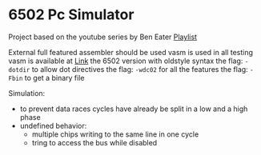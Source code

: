 # 6502 Pc Simulator

Project based on the youtube series by Ben Eater [Playlist](https://www.youtube.com/playlist?list=PLowKtXNTBypFbtuVMUVXNR0z1mu7dp7eH)

External full featured assembler should be used
vasm is used in all testing vasm is available at [Link](http://www.compilers.de/vasm.html)
the 6502 version with oldstyle syntax
the flag: `-dotdir` to allow dot directives
the flag: `-wdc02` for all the features
the flag: `-Fbin` to get a binary file

Simulation:

- to prevent data races cycles have already be split in a low and a high phase
- undefined behavior:
  - multiple chips writing to the same line in one cycle
  - tring to access the bus while disabled
